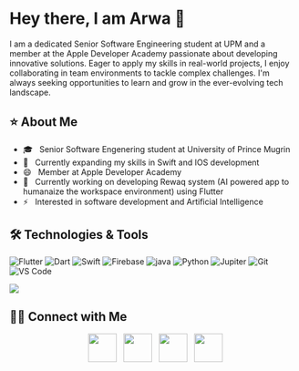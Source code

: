 <h1> Hey there, I am Arwa 👋</h1>
I am a dedicated Senior Software Engineering student at UPM and a member at the Apple Developer Academy passionate about developing innovative solutions. Eager to apply my skills in real-world projects, I enjoy collaborating in team environments to tackle complex challenges. I'm always seeking opportunities to learn and grow in the ever-evolving tech landscape.


<h2> ⭐️ About Me </h2>
 
- 🎓 &nbsp; Senior Software Engenering student at University of Prince Mugrin 
- 🔭 &nbsp; Currently expanding my skills in Swift and IOS development
- 😄 &nbsp; Member at Apple Developer Academy 
- 💼 &nbsp; Currently working on developing Rewaq system (AI powered app to humanaize the workspace environment) using Flutter 
- ⚡ &nbsp; Interested in software development and Artificial Intelligence
  

<h2> 🛠️ Technologies & Tools </h2>

![Flutter](https://img.shields.io/badge/Flutter-02569B?style=for-the-badge&logo=flutter&logoColor=white)
![Dart](https://img.shields.io/badge/Dart-007ACC?style=for-the-badge&logo=dart&logoColor=white)
![Swift](https://img.shields.io/badge/Swift-FA7343?style=for-the-badge&logo=swift&logoColor=white)
![Firebase](https://img.shields.io/badge/Firebase-008000?style=for-the-badge&logo=firebase&logoColor=white)
![java](https://img.shields.io/badge/java-F05032?style=for-the-badge&logo=java&logoColor=white)
![Python](https://img.shields.io/badge/Python-02569B?style=for-the-badge&logo=Python&logoColor=white)
![Jupiter](https://img.shields.io/badge/Jupiter-007ACC?style=for-the-badge&logo=fJupiter&logoColor=white)
![Git](https://img.shields.io/badge/Git-FA7343?style=for-the-badge&logo=git&logoColor=white)
![VS Code](https://img.shields.io/badge/VS%20Code-008000?style=for-the-badge&logo=visual-studio-code&logoColor=white)


![](https://github-readme-stats.vercel.app/api/top-langs/?username=trsjmx&layout=compact&hide=html)


<h2> 🤝🏻 Connect with Me  </h2>

<p align="center">
&nbsp; <a href="https://twitter.com/ArwaBentTawfiq" target="_blank" rel="noopener noreferrer"><img src="https://img.icons8.com/plasticine/100/000000/twitter.png" width="50" /></a>  
&nbsp; <a href="https://www.instagram.com/dr.arwa_tawfiq?igsh=dDFqYXFhaDRidnhk&utm_source=qr" target="_blank" rel="noopener noreferrer"><img src="https://img.icons8.com/plasticine/100/000000/instagram-new.png" width="50" /></a>  
&nbsp; <a href="https://www.linkedin.com/in/arwa-tawfiq-ghilan-b03b0422a/" target="_blank" rel="noopener noreferrer"><img src="https://img.icons8.com/plasticine/100/000000/linkedin.png" width="50" /></a>
&nbsp; <a href="mailto:tawfiq1113gmail.com" target="_blank" rel="noopener noreferrer"><img src="https://img.icons8.com/plasticine/100/000000/gmail.png"  width="50" /></a>
</p>







